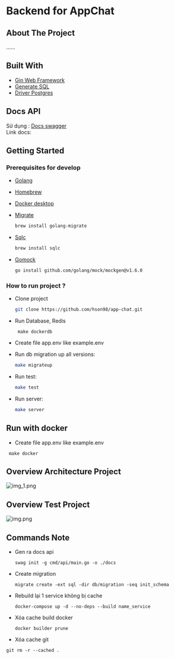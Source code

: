 # Backend for AppChat

## About The Project
......
## Built With
* [Gin Web Framework](GoGin-url)
* [Generate SQL](Sqlc-url)
* [Driver Postgres](Pgx-url)
## Docs API
Sử dụng : [Docs swagger](https://github.com/swaggo/swag/blob/master/README.md#declarative-comments-format)</br>
Link docs: 
## Getting Started
### Prerequisites for develop
- [Golang](https://golang.org/)
- [Homebrew](https://brew.sh/)
- [Docker desktop](https://www.docker.com/products/docker-desktop)
- [Migrate](https://github.com/golang-migrate/migrate/tree/master/cmd/migrate)

    ```bash
    brew install golang-migrate
    ```
- [Sqlc](https://github.com/kyleconroy/sqlc#installation)

    ```bash
    brew install sqlc
    ```

- [Gomock](https://github.com/golang/mock)

    ``` bash
    go install github.com/golang/mock/mockgen@v1.6.0
    ```
### How to run project ?
- Clone project
  ``` bash
  git clone https://github.com/hson98/app-chat.git
  ```
- Run Database, Redis
  ```base
   make dockerdb
  ```
- Create file app.env like example.env </br>
- Run db migration up all versions:
    ```bash
    make migrateup
    ```
- Run test:
    ```bash
    make test
    ```
- Run server:

    ```bash
    make server
    ```
## Run with docker
- Create file app.env like example.env </br>
 ```
  make docker
 ```
## Overview Architecture Project
![img_1.png](img_1.png)

## Overview Test Project
![img.png](img.png)
## Commands Note
- Gen ra docs api
  ```
  swag init -g cmd/api/main.go -o ./docs
  ```
- Create migration
  ```
  migrate create -ext sql -dir db/migration -seq init_schema
  ```
- Rebuild lại 1 service không bị cache
  ```
  docker-compose up -d --no-deps --build name_service
  ```
- Xóa cache build docker
  ```
  docker builder prune
  ```
- Xóa cache git
 ```
 git rm -r --cached .
 ```
